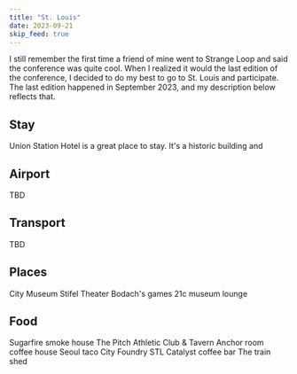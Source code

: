 ```yaml
---
title: "St. Louis"
date: 2023-09-21
skip_feed: true
---
```


I still remember the first time a friend of mine went to Strange Loop and said
the conference was quite cool. When I realized it would the last edition of the
conference, I decided to do my best to go to St. Louis and participate. The last
edition happened in September 2023, and my description below reflects that.

## Stay

Union Station Hotel is a great place to stay. It's a historic building and


## Airport

TBD

## Transport

TBD

## Places

City Museum
Stifel Theater
Bodach's games
21c museum lounge

## Food

Sugarfire smoke house
The Pitch Athletic Club & Tavern
Anchor room coffee house
Seoul taco
City Foundry STL
Catalyst coffee bar
The train shed

